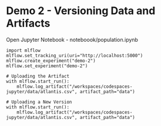 # Demo 2 - Versioning Data and Artifacts

Open Jupyter Notebook - noteboook/population.ipynb

```
import mlflow
mlflow.set_tracking_uri(uri="http://localhost:5000")
mlflow.create_experiment("demo-2")
mlflow.set_experiment("demo-2")

# Uploading the Artifact
with mlflow.start_run():
    mlflow.log_artifact("/workspaces/codespaces-jupyter/data/atlantis.csv", artifact_path="data")

# Uploading a New Version
with mlflow.start_run():
    mlflow.log_artifact("/workspaces/codespaces-jupyter/data/atlantis.csv", artifact_path="data")
```